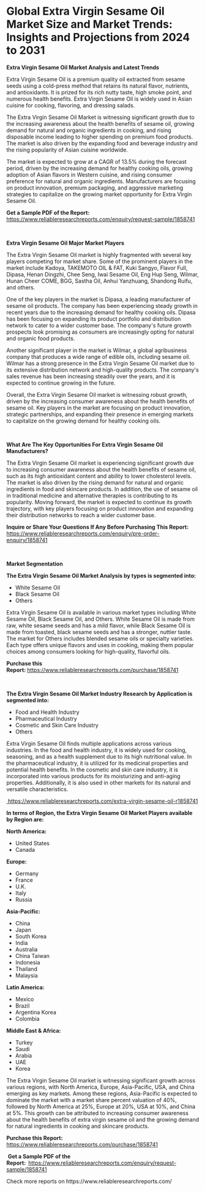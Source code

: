 <p><h1>Global Extra Virgin Sesame Oil Market Size and Market Trends: Insights and Projections from 2024 to 2031</h1></p><p><strong>Extra Virgin Sesame Oil Market Analysis and Latest Trends</strong></p>
<p><p>Extra Virgin Sesame Oil is a premium quality oil extracted from sesame seeds using a cold-press method that retains its natural flavor, nutrients, and antioxidants. It is prized for its rich nutty taste, high smoke point, and numerous health benefits. Extra Virgin Sesame Oil is widely used in Asian cuisine for cooking, flavoring, and dressing salads.</p><p>The Extra Virgin Sesame Oil Market is witnessing significant growth due to the increasing awareness about the health benefits of sesame oil, growing demand for natural and organic ingredients in cooking, and rising disposable income leading to higher spending on premium food products. The market is also driven by the expanding food and beverage industry and the rising popularity of Asian cuisine worldwide.</p><p>The market is expected to grow at a CAGR of 13.5% during the forecast period, driven by the increasing demand for healthy cooking oils, growing adoption of Asian flavors in Western cuisine, and rising consumer preference for natural and organic ingredients. Manufacturers are focusing on product innovation, premium packaging, and aggressive marketing strategies to capitalize on the growing market opportunity for Extra Virgin Sesame Oil.</p></p>
<p><strong>Get a Sample PDF of the Report:&nbsp;</strong> <a href="https://www.reliableresearchreports.com/enquiry/request-sample/1858741">https://www.reliableresearchreports.com/enquiry/request-sample/1858741</a></p>
<p>&nbsp;</p>
<p><strong>Extra Virgin Sesame Oil Major Market Players</strong></p>
<p><p>The Extra Virgin Sesame Oil market is highly fragmented with several key players competing for market share. Some of the prominent players in the market include Kadoya, TAKEMOTO OIL & FAT, Kuki Sangyo, Flavor Full, Dipasa, Henan Dingzhi, Chee Seng, Iwai Sesame Oil, Eng Hup Seng, Wilmar, Hunan Cheer COME, BGG, Sastha Oil, Anhui Yanzhuang, Shandong Ruifu, and others.</p><p>One of the key players in the market is Dipasa, a leading manufacturer of sesame oil products. The company has been experiencing steady growth in recent years due to the increasing demand for healthy cooking oils. Dipasa has been focusing on expanding its product portfolio and distribution network to cater to a wider customer base. The company's future growth prospects look promising as consumers are increasingly opting for natural and organic food products.</p><p>Another significant player in the market is Wilmar, a global agribusiness company that produces a wide range of edible oils, including sesame oil. Wilmar has a strong presence in the Extra Virgin Sesame Oil market due to its extensive distribution network and high-quality products. The company's sales revenue has been increasing steadily over the years, and it is expected to continue growing in the future.</p><p>Overall, the Extra Virgin Sesame Oil market is witnessing robust growth, driven by the increasing consumer awareness about the health benefits of sesame oil. Key players in the market are focusing on product innovation, strategic partnerships, and expanding their presence in emerging markets to capitalize on the growing demand for healthy cooking oils.</p></p>
<p>&nbsp;</p>
<p><strong>What Are The Key Opportunities For Extra Virgin Sesame Oil Manufacturers?</strong></p>
<p><p>The Extra Virgin Sesame Oil market is experiencing significant growth due to increasing consumer awareness about the health benefits of sesame oil, such as its high antioxidant content and ability to lower cholesterol levels. The market is also driven by the rising demand for natural and organic ingredients in food and skincare products. In addition, the use of sesame oil in traditional medicine and alternative therapies is contributing to its popularity. Moving forward, the market is expected to continue its growth trajectory, with key players focusing on product innovation and expanding their distribution networks to reach a wider customer base.</p></p>
<p><strong>Inquire or Share Your Questions If Any Before Purchasing This Report:</strong> <a href="https://www.reliableresearchreports.com/enquiry/pre-order-enquiry/1858741">https://www.reliableresearchreports.com/enquiry/pre-order-enquiry/1858741</a></p>
<p>&nbsp;</p>
<p><strong>Market Segmentation</strong></p>
<p><strong>The Extra Virgin Sesame Oil Market Analysis by types is segmented into:</strong></p>
<p><ul><li>White Sesame Oil</li><li>Black Sesame Oil</li><li>Others</li></ul></p>
<p><p>Extra Virgin Sesame Oil is available in various market types including White Sesame Oil, Black Sesame Oil, and Others. White Sesame Oil is made from raw, white sesame seeds and has a mild flavor, while Black Sesame Oil is made from toasted, black sesame seeds and has a stronger, nuttier taste. The market for Others includes blended sesame oils or specialty varieties. Each type offers unique flavors and uses in cooking, making them popular choices among consumers looking for high-quality, flavorful oils.</p></p>
<p><strong>Purchase this Report:&nbsp;</strong><a href="https://www.reliableresearchreports.com/purchase/1858741">https://www.reliableresearchreports.com/purchase/1858741</a></p>
<p>&nbsp;</p>
<p><strong>The Extra Virgin Sesame Oil Market Industry Research by Application is segmented into:</strong></p>
<p><ul><li>Food and Health Industry</li><li>Pharmaceutical Industry</li><li>Cosmetic and Skin Care Industry</li><li>Others</li></ul></p>
<p><p>Extra Virgin Sesame Oil finds multiple applications across various industries. In the food and health industry, it is widely used for cooking, seasoning, and as a health supplement due to its high nutritional value. In the pharmaceutical industry, it is utilized for its medicinal properties and potential health benefits. In the cosmetic and skin care industry, it is incorporated into various products for its moisturizing and anti-aging properties. Additionally, it is also used in other markets for its natural and versatile characteristics.</p></p>
<p><a href="https://www.reliableresearchreports.com/extra-virgin-sesame-oil-r1858741">&nbsp;https://www.reliableresearchreports.com/extra-virgin-sesame-oil-r1858741</a></p>
<p><strong>In terms of Region, the Extra Virgin Sesame Oil Market Players available by Region are:</strong></p>
<p>
    <p> <strong> North America: </strong>
        <ul>
            <li>United States</li>
            <li>Canada</li>
        </ul>
        </p> 
    <p> <strong> Europe: </strong>
        <ul>
            <li>Germany</li>
            <li>France</li>
            <li>U.K.</li>
            <li>Italy</li>
            <li>Russia</li>
        </ul>
        </p> 
    <p> <strong> Asia-Pacific: </strong>
        <ul>
            <li>China</li>
            <li>Japan</li>
            <li>South Korea</li>
            <li>India</li>
            <li>Australia</li>
            <li>China Taiwan</li>
            <li>Indonesia</li>
            <li>Thailand</li>
            <li>Malaysia</li>
        </ul>
        </p> 
    <p> <strong> Latin America: </strong>
        <ul>
            <li>Mexico</li>
            <li>Brazil</li>
            <li>Argentina Korea</li>
            <li>Colombia</li>
        </ul>
        </p> 
    <p> <strong> Middle East & Africa: </strong>
        <ul>
            <li>Turkey</li>
            <li>Saudi</li>
            <li>Arabia</li>
            <li>UAE</li>
            <li>Korea</li>
        </ul>
    </p>
    </p>
<p><p>The Extra Virgin Sesame Oil market is witnessing significant growth across various regions, with North America, Europe, Asia-Pacific, USA, and China emerging as key markets. Among these regions, Asia-Pacific is expected to dominate the market with a market share percent valuation of 40%, followed by North America at 25%, Europe at 20%, USA at 10%, and China at 5%. This growth can be attributed to increasing consumer awareness about the health benefits of extra virgin sesame oil and the growing demand for natural ingredients in cooking and skincare products.</p></p>
<p><strong>Purchase this Report: </strong><a href="https://www.reliableresearchreports.com/purchase/1858741">https://www.reliableresearchreports.com/purchase/1858741</a></p>
<p>&nbsp;<strong>Get a Sample PDF of the Report:&nbsp;&nbsp;</strong><a href="https://www.reliableresearchreports.com/enquiry/request-sample/1858741">https://www.reliableresearchreports.com/enquiry/request-sample/1858741</a></p>
<p><strong></strong></p>
<p>Check more reports on https://www.reliableresearchreports.com/</p>